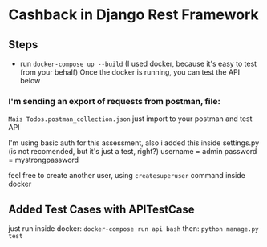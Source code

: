 # Cashback in Django Rest Framework


## Steps
- run ```docker-compose up --build```
  (I used docker, because it's easy to test from your behalf)
Once the docker is running, you can test the API below


### I'm sending an export of requests from postman, file:
```Mais Todos.postman_collection.json```
just import to your postman and test API

I'm using basic auth for this assessment, also i added this inside settings.py
(is not recomended, but it's just a test, right?)
username = admin
password = mystrongpassword

feel free to create another user, using ```createsuperuser``` command inside docker


## Added Test Cases with APITestCase
just run inside docker:
```docker-compose run api bash```
then:
```python manage.py test```